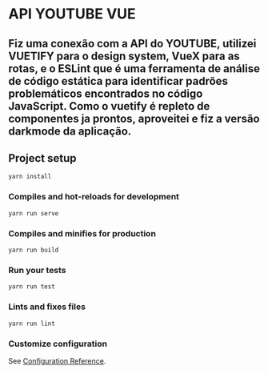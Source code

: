 # API YOUTUBE VUE

## Fiz uma conexão com a API do YOUTUBE, utilizei VUETIFY para o design system, VueX para as rotas, e o ESLint que é uma ferramenta de análise de código estática para identificar padrões problemáticos encontrados no código JavaScript. Como o vuetify é repleto de componentes ja prontos, aproveitei e fiz a versão darkmode da aplicação.

## Project setup
```
yarn install
```

### Compiles and hot-reloads for development
```
yarn run serve
```

### Compiles and minifies for production
```
yarn run build
```

### Run your tests
```
yarn run test
```

### Lints and fixes files
```
yarn run lint
```

### Customize configuration
See [Configuration Reference](https://cli.vuejs.org/config/).
